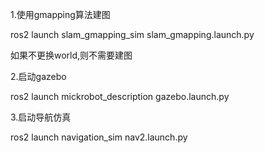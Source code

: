 1.使用gmapping算法建图

ros2 launch slam_gmapping_sim slam_gmapping.launch.py 

如果不更换world,则不需要建图

2.启动gazebo

ros2 launch mickrobot_description gazebo.launch.py 

3.启动导航仿真

ros2 launch navigation_sim nav2.launch.py